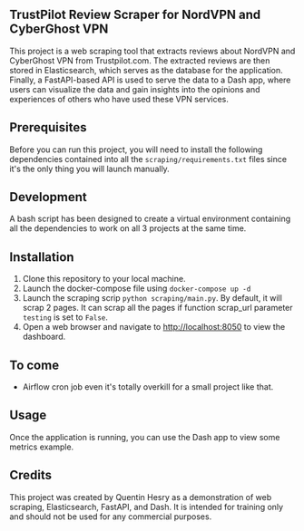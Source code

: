 ## TrustPilot Review Scraper for NordVPN and CyberGhost VPN

This project is a web scraping tool that extracts reviews about NordVPN and CyberGhost VPN from Trustpilot.com. The extracted reviews are then stored in Elasticsearch, which serves as the database for the application. Finally, a FastAPI-based API is used to serve the data to a Dash app, where users can visualize the data and gain insights into the opinions and experiences of others who have used these VPN services.

## Prerequisites

Before you can run this project, you will need to install the following dependencies contained into all the `scraping/requirements.txt` files since it's the only thing you will launch manually.

## Development

A bash script has been designed to create a virtual environment containing all the dependencies to work on all 3 projects at the same time.

## Installation

1. Clone this repository to your local machine.
2. Launch the docker-compose file using `docker-compose up -d`
3. Launch the scraping scrip `python scraping/main.py`. By default, it will scrap 2 pages. It can scrap all the pages if function scrap_url parameter `testing` is set to `False`.
4. Open a web browser and navigate to [http://localhost:8050](http://localhost:8050) to view the dashboard.

## To come 

 - Airflow cron job even it's totally overkill for a small project like that.
 
## Usage

Once the application is running, you can use the Dash app to view some metrics example.

## Credits

This project was created by Quentin Hesry as a demonstration of web scraping, Elasticsearch, FastAPI, and Dash. 
It is intended for training only and should not be used for any commercial purposes.
